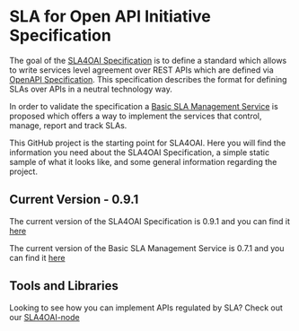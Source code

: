 # SLA for Open API Initiative Specification

The goal of the [SLA4OAI Specification](./Specification.md) is to define a standard which allows to write
services level agreement over REST APIs which are defined via [OpenAPI Specification](https://github.com/OAI/OpenAPI-Specification).  This specification describes the format for defining SLAs over APIs in a neutral technology way.

In order to validate the specification a [Basic SLA Management Service](./operationalServices.md) is proposed which offers a way to implement the services that control, manage, report and track SLAs.

This GitHub project is the starting point for SLA4OAI. Here you will find the information you need about the SLA4OAI Specification, a simple static sample of what it looks like, and some general information regarding the project.

## Current Version - 0.9.1

The current version of the SLA4OAI Specification is 0.9.1 and you can find it [here](./Specification.md)

The current version of the Basic SLA Management Service is 0.7.1 and you can find it [here](./operationalServices.md)

## Tools and Libraries

Looking to see how you can implement APIs regulated by SLA? Check out our [SLA4OAI-node](https://github.com/isa-group/SLA4OAI-node)
